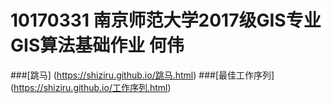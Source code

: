 10170331 南京师范大学2017级GIS专业GIS算法基础作业  何伟
====================================================
###[跳马] (https://shiziru.github.io/跳马.html)
###[最佳工作序列] (https://shiziru.github.io/工作序列.html)
